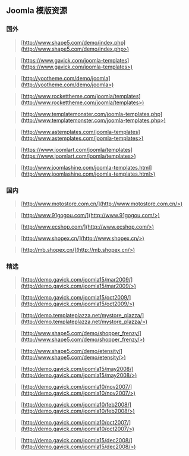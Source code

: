 ## Joomla 模版资源

### 国外

> [http://www.shape5.com/demo/index.php](http://www.shape5.com/demo/index.php>)

> [https://www.gavick.com/joomla-templates](https://www.gavick.com/joomla-templates>)

> [http://yootheme.com/demo/joomla](http://yootheme.com/demo/joomla>)

> [http://www.rockettheme.com/joomla/templates](http://www.rockettheme.com/joomla/templates>)

> [http://www.templatemonster.com/joomla-templates.php](http://www.templatemonster.com/joomla-templates.php>)

> [http://www.astemplates.com/joomla-templates](http://www.astemplates.com/joomla-templates>)

> [https://www.joomlart.com/joomla/templates](https://www.joomlart.com/joomla/templates>)

> [http://www.joomlashine.com/joomla-templates.html](http://www.joomlashine.com/joomla-templates.html>)

### 国内

> [http://www.motostore.com.cn/](http://www.motostore.com.cn/>)

> [http://www.91gogou.com/](http://www.91gogou.com/>)

> [http://www.ecshop.com/](http://www.ecshop.com/>)

> [http://www.shopex.cn/](http://www.shopex.cn/>)

> [http://mb.shopex.cn/](http://mb.shopex.cn/>)


### 精选

> [http://demo.gavick.com/joomla15/mar2009/](http://demo.gavick.com/joomla15/mar2009/>)

> [http://demo.gavick.com/joomla15/oct2009/](http://demo.gavick.com/joomla15/oct2009/>)

> [http://demo.templateplazza.net/mystore_plazza/](http://demo.templateplazza.net/mystore_plazza/>)

> [http://www.shape5.com/demo/shopper_frenzy/](http://www.shape5.com/demo/shopper_frenzy/>)

> [http://www.shape5.com/demo/etensity/](http://www.shape5.com/demo/etensity/>)

> [http://demo.gavick.com/joomla15/may2008/](http://demo.gavick.com/joomla15/may2008/>)

> [http://demo.gavick.com/joomla10/nov2007/](http://demo.gavick.com/joomla10/nov2007/>)

> [http://demo.gavick.com/joomla10/feb2008/](http://demo.gavick.com/joomla10/feb2008/>)

> [http://demo.gavick.com/joomla10/oct2007/](http://demo.gavick.com/joomla10/oct2007/>)

> [http://demo.gavick.com/joomla15/dec2008/](http://demo.gavick.com/joomla15/dec2008/>)